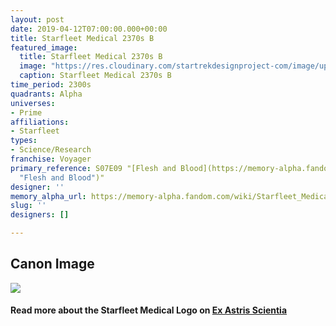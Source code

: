 ```yaml
---
layout: post
date: 2019-04-12T07:00:00.000+00:00
title: Starfleet Medical 2370s B
featured_image:
  title: Starfleet Medical 2370s B
  image: "https://res.cloudinary.com/startrekdesignproject-com/image/upload/v1555129624/StarfleetMedical2370s.png"
  caption: Starfleet Medical 2370s B
time_period: 2300s
quadrants: Alpha
universes:
- Prime
affiliations:
- Starfleet
types:
- Science/Research
franchise: Voyager
primary_reference: S07E09 "[Flesh and Blood](https://memory-alpha.fandom.com/wiki/Flesh_and_Blood
  "Flesh and Blood")"
designer: ''
memory_alpha_url: https://memory-alpha.fandom.com/wiki/Starfleet_Medical
slug: ''
designers: []

---
```

## Canon Image

![](https://res.cloudinary.com/startrekdesignproject-com/image/upload/v1555129624/StarfleetMedical2370s1.jpg)

#### Read more about the Starfleet Medical Logo on [Ex Astris Scientia](http://www.ex-astris-scientia.org/inconsistencies/medical_emblem.htm)